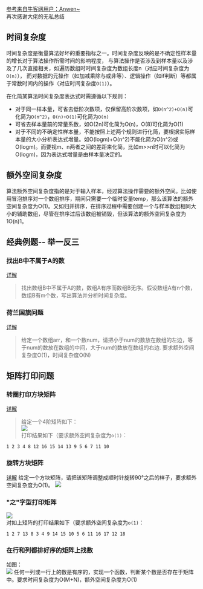[参考来自牛客网用户：Anwen~](https://www.nowcoder.com/discuss/150060)  
再次感谢大佬的无私总结
## 时间复杂度
时间复杂度是衡量算法好坏的重要指标之一。时间复杂度反映的是不确定性样本量的增长对于算法操作所需时间的影响程度，
与算法操作是否涉及到样本量以及涉及了几次直接相关，如遍历数组时时间复杂度为数组长度n（对应时间复杂度为`O(n)`），
而对数据的元操作（如加减乘除与或非等）、逻辑操作（如if判断）等都属于常数时间内的操作（对应时间复杂度`O(1)`）。

在化简某算法时间复杂度表达式时需遵循以下规则：

- 对于同一样本量，可省去低阶次数项，仅保留高阶次数项，如`O(n^2)+O(n)`可化简为`O(n^2)`，`O(n)+O(1)`可化简为`O(n)`
- 可省去样本量前的常量系数，如O(2n)可化简为O(n)，O(8)可化简为O(1)
- 对于不同的不确定性样本量，不能按照上述两个规则进行化简，要根据实际样本量的大小分析表达式增量。如O(logm)+O(n^2)不能化简为O(n^2)或O(logm)。而要视m、n两者之间的差距来化简，比如m>>n时可以化简为O(logm)，因为表达式增量是由样本量决定的。
## 额外空间复杂度
算法额外空间复杂度指的是对于输入样本，经过算法操作需要的额外空间。比如使用冒泡排序对一个数组排序，期间只需要一个临时变量temp，那么该算法的额外空间复杂度为O(1)。又如归并排序，在排序过程中需要创建一个与样本数组相同大小的辅助数组，尽管在排序过后该数组被销毁，但该算法的额外空间复杂度为1O(n)1。
## 经典例题-- 举一反三
### 找出B中不属于A的数
[详解]()  
>找出数组B中不属于A的数，数组A有序而数组B无序。假设数组A有n个数，数组B有m个数，写出算法并分析时间复杂度。
### 荷兰国旗问题
[详解]()
>给定一个数组arr，和一个数num，请把小于num的数放在数组的左边，等于num的数放在数组的中间，大于num的数放在数组的右边.
要求额外空间复杂度O(1)，时间复杂度O(N)
## 矩阵打印问题
### 转圈打印方块矩阵
[详解]()
>给定一个4阶矩阵如下：  
![](https://uploadfiles.nowcoder.com/files/20181230/8222772_1546156671109_006zweohgy1fwg2pdb7d7j306e0600sn.jpg)  
打印结果如下（要求额外空间复杂度为`o(1)`：  
```
1 2 3 4 8 12 16 15 14 13 9 5 6 7 11 10
```
### 旋转方块矩阵
[详解]()
给定一个方块矩阵，请把该矩阵调整成顺时针旋转90°之后的样子，要求额外空间复杂度为O(1)。
![](https://uploadfiles.nowcoder.com/files/20181230/8222772_1546156671055_006zweohgy1fwg3m3knpgj30cm04gq2u.jpg)
### "之"字型打印矩阵
![](https://uploadfiles.nowcoder.com/files/20181230/8222772_1546156671070_006zweohgy1fwgs6umcsfj309c05z74j.jpg)  
对如上矩阵的打印结果如下（要求额外空间复杂度为`o(1)`：
```
1 2 7 13 8 3 4 9 14 15 10 5 6 11 16 17 12 18
```
### 在行和列都排好序的矩阵上找数
如图：  
![](http://zanwenblog.oss-cn-beijing.aliyuncs.com/18-11-22/14424386.jpg)
任何一列或一行上的数是有序的，实现一个函数，判断某个数是否存在于矩阵中。要求时间复杂度为O(M+N)，额外空间复杂度为O(1)

